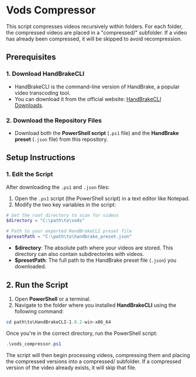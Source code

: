 # Vods Compressor

This script compresses videos recursively within folders. For each folder, the compressed videos are placed in a "compressed/" subfolder. If a video has already been compressed, it will be skipped to avoid recompression.

## Prerequisites

### 1. Download HandBrakeCLI
- HandBrakeCLI is the command-line version of HandBrake, a popular video transcoding tool. 
- You can download it from the official website: [HandBrakeCLI Downloads](https://handbrake.fr/downloads2.php).

### 2. Download the Repository Files
- Download both the **PowerShell script** (`.ps1` file) and the **HandBrake preset** (`.json` file) from this repository.

## Setup Instructions

### 1. Edit the Script
After downloading the `.ps1` and `.json` files:

1. Open the `.ps1` script (the PowerShell script) in a text editor like Notepad.
2. Modify the two key variables in the script:

```powershell
# Set the root directory to scan for videos
$directory = "C:\path\to\vods"

# Path to your exported HandBrakeCLI preset file
$presetPath = "C:\path\to\handbrake_preset.json"
```
- **$directory**: The absolute path where your videos are stored. This directory can also contain subdirectories with videos.
- **$presetPath**: The full path to the HandBrake preset file (`.json`) you downloaded.
  
## 2. Run the Script

1. Open **PowerShell** or a terminal.
2. Navigate to the folder where you installed **HandBrakeCLI** using the following command:

```powershell
cd path\to\HandBrakeCLI-1.8.2-win-x86_64
```
Once you're in the correct directory, run the PowerShell script:

```powershell
.\vods_compressor.ps1
```
The script will then begin processing videos, compressing them and placing the compressed versions into a compressed/ subfolder.
 If a compressed version of the video already exists, it will skip that file.

